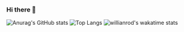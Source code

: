 ### Hi there 👋

![Anurag's GitHub stats](https://github-readme-stats.vercel.app/api?username=Gosha0740&show_icons=true&theme=radical)
![Top Langs](https://github-readme-stats.vercel.app/api/top-langs/?username=Gosha0740&layout=compact)
![willianrod's wakatime stats](https://github-readme-stats.vercel.app/api/wakatime?username=@9feb2b3b-7479-4450-93b8-1b2b0cae9912)
